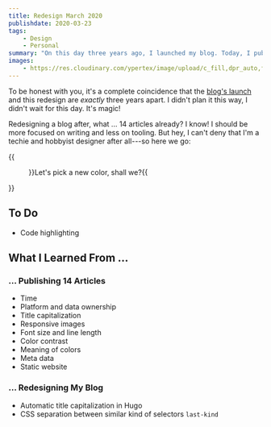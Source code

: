 ```yaml
---
title: Redesign March 2020
publishdate: 2020-03-23
tags:
    - Design
    - Personal
summary: "On this day three years ago, I launched my blog. Today, I publish its first 🎨 redesign: bigger, bolder, bluer, and (hopefully) better than its predecessor."
images:
    - https://res.cloudinary.com/ypertex/image/upload/c_fill,dpr_auto,f_auto,g_auto,h_630,q_auto,w_1200/050bab80-48bd-404a-b6b1-d1f39e934849
---
```


To be honest with you, it's a complete coincidence that the [blog's launch](/articles/ypertex-blog-launching-today/) and this redesign are *exactly* three years apart. I didn't plan it this way, I didn't wait for this day. It's magic!

Redesigning a blog after, what ... 14 articles already? I know! I should be more focused on writing and less on tooling. But hey, I can't deny that I'm a techie and hobbyist designer after all---so here we go:

{{<figure src="050bab80-48bd-404a-b6b1-d1f39e934849" cite="[David Pisnoy](https://unsplash.com/@davidpisnoy)">}}Let's pick a new color, shall we?{{</figure>}}

## To Do

* Code highlighting

## What I Learned From ...

### ... Publishing 14 Articles

* Time
* Platform and data ownership
* Title capitalization
* Responsive images
* Font size and line length
* Color contrast
* Meaning of colors
* Meta data
* Static website

### ... Redesigning My Blog

* Automatic title capitalization in Hugo
* CSS separation between similar kind of selectors ``last-kind``
